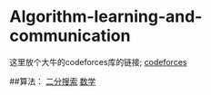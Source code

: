 # Algorithm-learning-and-communication

这里放个大牛的codeforces库的链接;
[codeforces](https://github.com/EndlessCheng/codeforces-go "灵茶山艾府 💭💡🎈")

##算法：
[二分搜索](https://github.com/Z-Es-0/Algorithm-learning-and-communication/tree/main/%E7%AE%97%E6%B3%95/%E4%BA%8C%E5%88%86 "二分")
[数学](https://github.com/Z-Es-0/Algorithm-learning-and-communication/tree/main/%E7%AE%97%E6%B3%95/%E6%95%B0%E8%AE%BA "数论")
